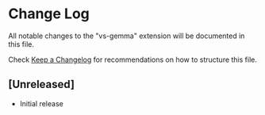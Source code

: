 # Change Log

All notable changes to the "vs-gemma" extension will be documented in this file.

Check [Keep a Changelog](http://keepachangelog.com/) for recommendations on how to structure this file.

## [Unreleased]

- Initial release